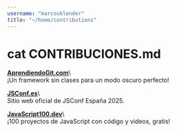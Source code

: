 ```yaml
---
username: "marcosklender"
title: "~/home/contributions"
---
```


# cat CONTRIBUCIONES.md

[**AprendiendoGit.com**](https://aprendiendogit.com/)\  
¡Un framework sin clases para un modo oscuro perfecto!

[**JSConf.es**](https://www.jsconf.es/)\  
Sitio web oficial de JSConf España 2025.

[**JavaScript100.dev**](https://www.javascript100.dev/)\  
¡100 proyectos de JavaScript con código y videos, gratis!
